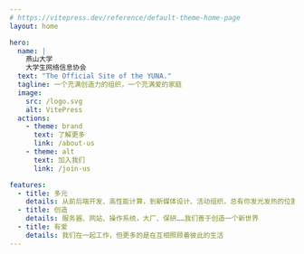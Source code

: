 ```yaml
---
# https://vitepress.dev/reference/default-theme-home-page
layout: home

hero:
  name: |
    燕山大学
    大学生网络信息协会
  text: "The Official Site of the YUNA."
  tagline: 一个充满创造力的组织，一个充满爱的家庭
  image:
    src: /logo.svg
    alt: VitePress
  actions:
    - theme: brand
      text: 了解更多
      link: /about-us
    - theme: alt
      text: 加入我们
      link: /join-us

features:
  - title: 多元
    details: 从前后端开发、高性能计算，到新媒体设计、活动组织，总有你发光发热的位置
  - title: 创造
    details: 服务器、网站、操作系统，大厂、保研……我们善于创造一个新世界
  - title: 有爱
    details: 我们在一起工作，但更多的是在互相照顾着彼此的生活
---
```



